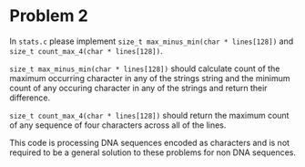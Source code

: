 # Problem 2

In `stats.c` please implement `size_t max_minus_min(char * lines[128])` and
`size_t count_max_4(char * lines[128])`.

`size_t max_minus_min(char * lines[128])` should calculate count of the maximum
occurring character in any of the strings string and the minimum count of any
occuring character in any of the strings and return their difference.

`size_t count_max_4(char * lines[128])` should return the maximum count of any
sequence of four characters across all of the lines.

This code is processing DNA sequences encoded as characters and is not required
to be a general solution to these problems for non DNA sequences.


